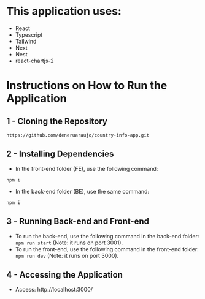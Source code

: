 # This application uses: 
- React
- Typescript
- Tailwind
- Next
- Nest
- react-chartjs-2

# Instructions on How to Run the Application
## 1 - Cloning the Repository
```
https://github.com/deneruaraujo/country-info-app.git
```
## 2 - Installing Dependencies
- In the front-end folder (FE), use the following command:
```
npm i
```
- In the back-end folder (BE), use the same command:
```
npm i
```
## 3 - Running Back-end and Front-end
- To run the back-end, use the following command in the back-end folder: ```npm run start``` (Note: it runs on port 3001).
- To run the front-end, use the following command in the front-end folder: ```npm run dev``` (Note: it runs on port 3000).
## 4 - Accessing the Application
- Access: http://localhost:3000/
